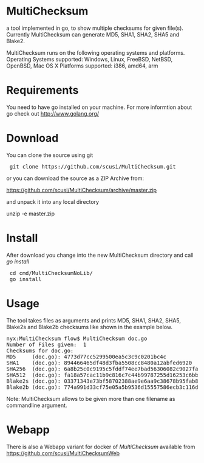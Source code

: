 MultiChecksum
=============

a tool implemented in go, to show multiple checksums for given file(s).
Currently MultiChecksum can generate MD5, SHA1, SHA2, SHA5 and Blake2.

MultiChecksum runs on the following operating systems and platforms.
Operating Systems supported: Windows, Linux, FreeBSD, NetBSD, OpenBSD, Mac OS X
Platforms supported: i386, amd64, arm 

Requirements
============

You need to have go installed on your machine. For more informtion about go check out http://www.golang.org/

Download
========

You can clone the source using git
<pre>
 git clone https://github.com/scusi/MultiChecksum.git
</pre>

or you can download the source as a ZIP Archive from:

 https://github.com/scusi/MultiChecksum/archive/master.zip

and unpack it into any local directory

 unzip -e master.zip

Install
=======

After download you change into the new MultiChecksum directory and call _go install_

<pre>
 cd cmd/MultiChecksumNoLib/
 go install
</pre>

Usage
=====

The tool takes files as arguments and prints MD5, SHA1, SHA2, SHA5, Blake2s and Blake2b checksums 
like shown in the example below.

<pre>
nyx:MultiChecksum flow$ MultiChecksum doc.go 
Number of Files given:  1
Checksums for doc.go:
MD5     (doc.go): 4773d77cc5299500ea5c3c9c0201bc4c
SHA1    (doc.go): 894466465df48d3fba5508cc8480a12abfed6920
SHA256  (doc.go): 6a8b25c0c9195c5fddf74ee7bad56306082c9027fae366bc73801f71e2e150e5
SHA512  (doc.go): fa18a57cac11b9c816c7c44b99787255d16253c6bb1b08f6154386e929b8ef7f1d7156fc6699ed7fd9bc4a4dbf95421597a790d34837948651761ec72dfca4ad
Blake2s (doc.go): 03371343e73bf58702388ae9e6aa9c38678b95fab8140169553f70f52a110165
Blake2b (doc.go): 774a991d33cf75e05a5b9536d15557586ecb3c116da0a16f1f5a352f175ee44d
</pre>

Note: MultiChecksum allows to be given more than one filename as commandline argument.

Webapp
======

There is also a Webapp variant for docker of _MultiChecksum_ available from https://github.com/scusi/MultiChecksumWeb

